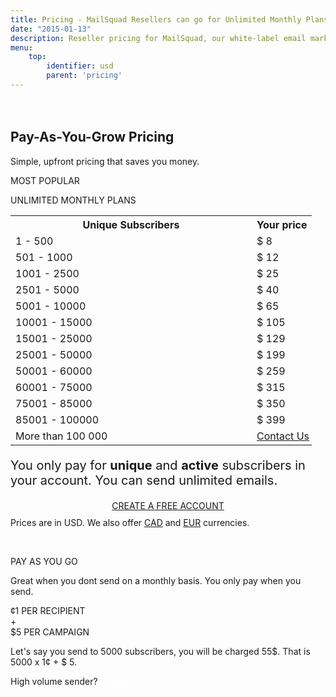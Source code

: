```yaml
---
title: Pricing - MailSquad Resellers can go for Unlimited Monthly Plans or Pay as You Go
date: "2015-01-13"
description: Reseller pricing for MailSquad, our white-label email marketing solution.
menu:
    top:
        identifier: usd
        parent: 'pricing'
---
```

<section class="price-2" style="padding-top:20px;">
        <div class="container">
            <div class="row">
                <div class="col-sm-12 ">
                    <h1>Pay-As-You-Grow Pricing</h1>
                    <p class="lead">Simple, upfront pricing that saves you money.</p>
                </div>
            </div>
        </div>
        <div class="container pricing">
            <div class="plans">
                <div class="plan">
                    <div class="top"><p>MOST POPULAR</p></div>
                    <div class="title">
                        UNLIMITED MONTHLY PLANS
                        <table class="pricing-table">
                                <col width="80%">
                                <col width="20%">
                                <tr>
                                    <th>Unique Subscribers</th>
                                    <th>Your price</th>
                                </tr>
                                <tr>
                                    <td>1 - 500</td>
                                    <td>$ 8</td>
                                </tr>
                                <tr>
                                    <td>501 - 1000</td>
                                    <td>$ 12</td>
                                </tr>
                                <tr>
                                    <td>1001 - 2500</td>
                                    <td>$ 25</td>
                                </tr>
                                <tr>
                                    <td>2501 - 5000</td>
                                    <td>$ 40</td>
                                </tr>
                                <tr>
                                    <td>5001 - 10000</td>
                                    <td>$ 65</td>
                                </tr>
                                <tr>
                                    <td>10001 - 15000</td>
                                    <td>$ 105</td>
                                </tr>
                                <tr>
                                    <td>15001 - 25000</td>
                                    <td>$ 129</td>
                                </tr>
                                <tr>
                                    <td>25001 - 50000</td>
                                    <td>$ 199</td>
                                </tr>
                                <tr>
                                    <td>50001 - 60000</td>
                                    <td>$ 259</td>
                                </tr>
                                <tr>
                                    <td>60001 - 75000</td>
                                    <td>$ 315</td>
                                </tr>
                                <tr>
                                    <td>75001 - 85000</td>
                                    <td>$ 350</td>
                                </tr>
                                <tr>
                                    <td>85001 - 100000</td>
                                    <td>$ 399</td>
                                </tr>
                                 <tr>
                                    <td>More than 100 000</td>
                                    <td colspan="3" style="padding-right:0px;"><a href="/en/contact/">Contact Us</a></td>
                                </tr>             
                            </table>
                            <p style="font-size:20px">You only pay for <strong>unique</strong> and <strong>active</strong> subscribers in your account. You can send unlimited emails.</p>
                            <div class="btns" style="margin-top: 15px;text-align:center;">
                                <a class="btn btn-primary" href="https://app.mailsquad.com/login/signup/u">
                                    <span>CREATE A FREE ACCOUNT</span>
                                </a>
                            </div>
                    </div>
                    <div style="margin-top:10px">Prices are in USD. We also offer <a href="/en/pricing/cad/">CAD</a> and <a href="/en/pricing/eur/">EUR</a> currencies.</div>
                </div>
                <div class="plan">
                    <div class="top"><p>&nbsp;</p></div>
                    <div class="title">
                        PAY AS YOU GO
                        <p>Great when you dont send on a monthly basis. You only pay when you send.</p>
                        <div class="price">
                            <div class="persubscriber">
                                <span class="currency">&cent;</span>1
                                <span class="period">PER RECIPIENT</span>
                            </div>
                            <div style="width:10%;">+</div>
                            <div class="percampaign">
                                <span class="currency">$</span>5
                                <span class="period">PER CAMPAIGN</span>
                            </div>
                        </div>
                        <p>Let's say you send to 5000 subscribers, you will be charged 55$. That is 5000 x 1&cent; + $ 5.</p>
                        <p>High volume sender? <a href="/en/contact/" style="color:white;font-weight:400;">Contact-us!</a></p>
                    </div>
                </div>
            </div>
        </div>
    </section>